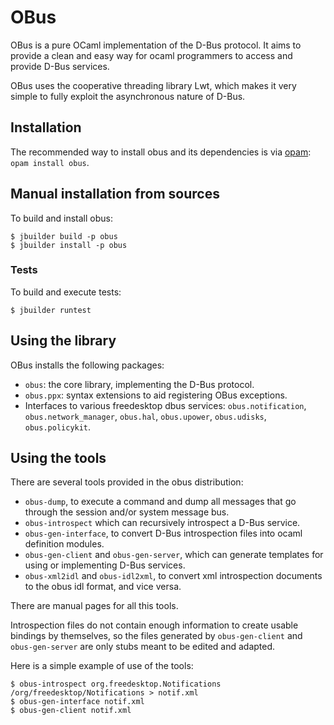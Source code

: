 OBus
====
OBus is a pure OCaml implementation of the D-Bus protocol.  It aims to
provide a clean and easy way for ocaml programmers to access and
provide D-Bus services.

OBus uses the cooperative threading library Lwt, which makes it
very simple to fully exploit the asynchronous nature of D-Bus.

## Installation
The recommended way to install obus and its dependencies is via
[opam](https://opam.ocaml.org/): `opam install obus`.

## Manual installation from sources
To build and install obus:

    $ jbuilder build -p obus
    $ jbuilder install -p obus

### Tests
To build and execute tests:

    $ jbuilder runtest

## Using the library
OBus installs the following packages:

* `obus`: the core library, implementing the D-Bus protocol.
* `obus.ppx`: syntax extensions to aid registering OBus exceptions.
* Interfaces to various freedesktop dbus services: `obus.notification`,
  `obus.network_manager`, `obus.hal`, `obus.upower`, `obus.udisks`,
  `obus.policykit`.

## Using the tools
There are several tools provided in the obus distribution:

* `obus-dump`, to execute a command and dump all messages that go
  through the session and/or system message bus.
* `obus-introspect` which can recursively introspect a D-Bus service.
* `obus-gen-interface`, to convert D-Bus introspection files into
   ocaml definition modules.
* `obus-gen-client` and `obus-gen-server`, which can generate templates
   for using or implementing D-Bus services.
* `obus-xml2idl` and `obus-idl2xml`, to convert xml introspection
   documents to the obus idl format, and vice versa.

There are manual pages for all this tools.

Introspection files do not contain enough information to create usable
bindings by themselves, so the files generated by `obus-gen-client` and
`obus-gen-server` are only stubs meant to be edited and adapted.

Here is a simple example of use of the tools:

    $ obus-introspect org.freedesktop.Notifications /org/freedesktop/Notifications > notif.xml
    $ obus-gen-interface notif.xml
    $ obus-gen-client notif.xml
